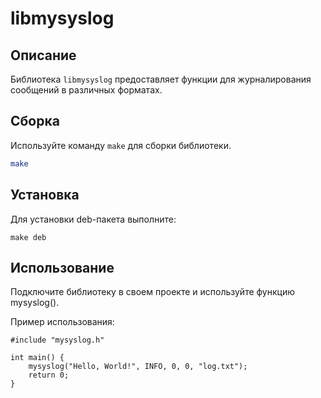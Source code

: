 # libmysyslog

## Описание
Библиотека `libmysyslog` предоставляет функции для журналирования сообщений в различных форматах.

## Сборка
Используйте команду `make` для сборки библиотеки.

```bash
make
```
 
## Установка
Для установки deb-пакета выполните:

```
make deb
```

## Использование
Подключите библиотеку в своем проекте и используйте функцию mysyslog().

Пример использования:

```
#include "mysyslog.h"

int main() {
    mysyslog("Hello, World!", INFO, 0, 0, "log.txt");
    return 0;
}

